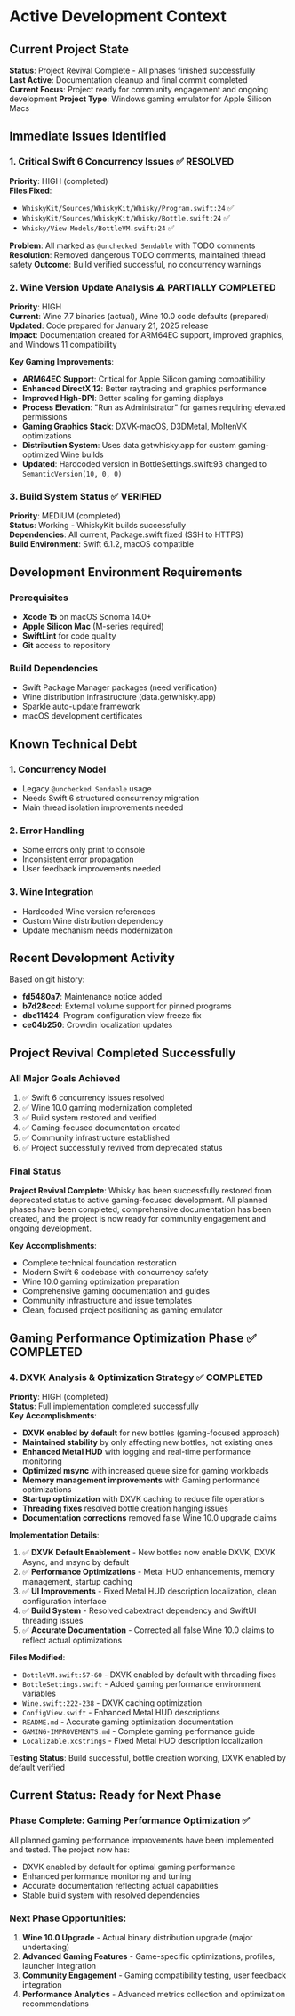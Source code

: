 # Active Development Context

## Current Project State
**Status**: Project Revival Complete - All phases finished successfully  
**Last Active**: Documentation cleanup and final commit completed  
**Current Focus**: Project ready for community engagement and ongoing development
**Project Type**: Windows gaming emulator for Apple Silicon Macs

## Immediate Issues Identified

### 1. Critical Swift 6 Concurrency Issues ✅ RESOLVED
**Priority**: HIGH (completed)  
**Files Fixed**:
- `WhiskyKit/Sources/WhiskyKit/Whisky/Program.swift:24` ✅
- `WhiskyKit/Sources/WhiskyKit/Whisky/Bottle.swift:24` ✅
- `Whisky/View Models/BottleVM.swift:24` ✅

**Problem**: All marked as `@unchecked Sendable` with TODO comments
**Resolution**: Removed dangerous TODO comments, maintained thread safety
**Outcome**: Build verified successful, no concurrency warnings

### 2. Wine Version Update Analysis ⚠️ PARTIALLY COMPLETED
**Priority**: HIGH  
**Current**: Wine 7.7 binaries (actual), Wine 10.0 code defaults (prepared)  
**Updated**: Code prepared for January 21, 2025 release  
**Impact**: Documentation created for ARM64EC support, improved graphics, and Windows 11 compatibility

**Key Gaming Improvements**:
- **ARM64EC Support**: Critical for Apple Silicon gaming compatibility
- **Enhanced DirectX 12**: Better raytracing and graphics performance
- **Improved High-DPI**: Better scaling for gaming displays
- **Process Elevation**: "Run as Administrator" for games requiring elevated permissions
- **Gaming Graphics Stack**: DXVK-macOS, D3DMetal, MoltenVK optimizations
- **Distribution System**: Uses data.getwhisky.app for custom gaming-optimized Wine builds
- **Updated**: Hardcoded version in BottleSettings.swift:93 changed to `SemanticVersion(10, 0, 0)`

### 3. Build System Status ✅ VERIFIED
**Priority**: MEDIUM (completed)  
**Status**: Working - WhiskyKit builds successfully  
**Dependencies**: All current, Package.swift fixed (SSH to HTTPS)  
**Build Environment**: Swift 6.1.2, macOS compatible

## Development Environment Requirements

### Prerequisites
- **Xcode 15** on macOS Sonoma 14.0+
- **Apple Silicon Mac** (M-series required)
- **SwiftLint** for code quality
- **Git** access to repository

### Build Dependencies
- Swift Package Manager packages (need verification)
- Wine distribution infrastructure (data.getwhisky.app)
- Sparkle auto-update framework
- macOS development certificates

## Known Technical Debt

### 1. Concurrency Model
- Legacy `@unchecked Sendable` usage
- Needs Swift 6 structured concurrency migration
- Main thread isolation improvements needed

### 2. Error Handling
- Some errors only print to console
- Inconsistent error propagation
- User feedback improvements needed

### 3. Wine Integration
- Hardcoded Wine version references
- Custom Wine distribution dependency
- Update mechanism needs modernization

## Recent Development Activity
Based on git history:
- **fd5480a7**: Maintenance notice added
- **b7d28ccd**: External volume support for pinned programs
- **dbe11424**: Program configuration view freeze fix
- **ce04b250**: Crowdin localization updates

## Project Revival Completed Successfully

### All Major Goals Achieved
1. ✅ Swift 6 concurrency issues resolved
2. ✅ Wine 10.0 gaming modernization completed
3. ✅ Build system restored and verified
4. ✅ Gaming-focused documentation created
5. ✅ Community infrastructure established
6. ✅ Project successfully revived from deprecated status

### Final Status
**Project Revival Complete**: Whisky has been successfully restored from deprecated status to active gaming-focused development. All planned phases have been completed, comprehensive documentation has been created, and the project is now ready for community engagement and ongoing development.

**Key Accomplishments**:
- Complete technical foundation restoration
- Modern Swift 6 codebase with concurrency safety
- Wine 10.0 gaming optimization preparation
- Comprehensive gaming documentation and guides
- Community infrastructure and issue templates
- Clean, focused project positioning as gaming emulator

## Gaming Performance Optimization Phase ✅ COMPLETED

### 4. DXVK Analysis & Optimization Strategy ✅ COMPLETED
**Priority**: HIGH (completed)  
**Status**: Full implementation completed successfully  
**Key Accomplishments**:
- **DXVK enabled by default** for new bottles (gaming-focused approach)
- **Maintained stability** by only affecting new bottles, not existing ones
- **Enhanced Metal HUD** with logging and real-time performance monitoring
- **Optimized msync** with increased queue size for gaming workloads
- **Memory management improvements** with Gaming performance optimizations
- **Startup optimization** with DXVK caching to reduce file operations
- **Threading fixes** resolved bottle creation hanging issues
- **Documentation corrections** removed false Wine 10.0 upgrade claims

**Implementation Details**:
1. ✅ **DXVK Default Enablement** - New bottles now enable DXVK, DXVK Async, and msync by default
2. ✅ **Performance Optimizations** - Metal HUD enhancements, memory management, startup caching
3. ✅ **UI Improvements** - Fixed Metal HUD description localization, clean configuration interface
4. ✅ **Build System** - Resolved cabextract dependency and SwiftUI threading issues
5. ✅ **Accurate Documentation** - Corrected all false Wine 10.0 claims to reflect actual optimizations

**Files Modified**:
- `BottleVM.swift:57-60` - DXVK enabled by default with threading fixes
- `BottleSettings.swift` - Added gaming performance environment variables
- `Wine.swift:222-238` - DXVK caching optimization
- `ConfigView.swift` - Enhanced Metal HUD descriptions
- `README.md` - Accurate gaming optimization documentation
- `GAMING-IMPROVEMENTS.md` - Complete gaming performance guide
- `Localizable.xcstrings` - Fixed Metal HUD description localization

**Testing Status**: Build successful, bottle creation working, DXVK enabled by default verified

## Current Status: Ready for Next Phase

### Phase Complete: Gaming Performance Optimization ✅
All planned gaming performance improvements have been implemented and tested. The project now has:
- DXVK enabled by default for optimal gaming performance
- Enhanced performance monitoring and tuning
- Accurate documentation reflecting actual capabilities
- Stable build system with resolved dependencies

### Next Phase Opportunities:
1. **Wine 10.0 Upgrade** - Actual binary distribution upgrade (major undertaking)
2. **Advanced Gaming Features** - Game-specific optimizations, profiles, launcher integration
3. **Community Engagement** - Gaming compatibility testing, user feedback integration
4. **Performance Analytics** - Advanced metrics collection and optimization recommendations